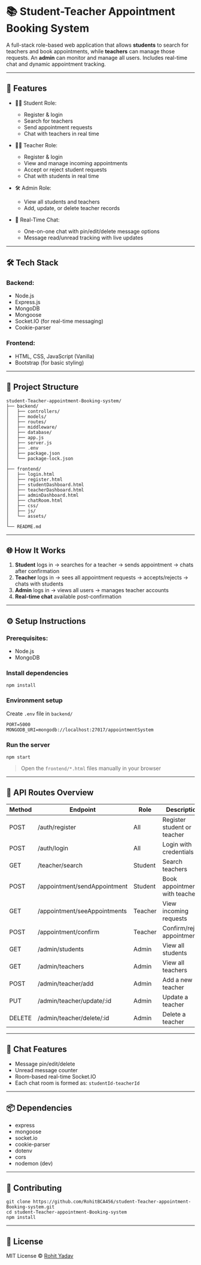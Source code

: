 # 📚 Student-Teacher Appointment Booking System

A full-stack role-based web application that allows **students** to search for teachers and book appointments, while **teachers** can manage those requests. An **admin** can monitor and manage all users. Includes real-time chat and dynamic appointment tracking.

---

## 🚀 Features

- 👨‍🎓 Student Role:
  - Register & login
  - Search for teachers
  - Send appointment requests
  - Chat with teachers in real time

- 👩‍🏫 Teacher Role:
  - Register & login
  - View and manage incoming appointments
  - Accept or reject student requests
  - Chat with students in real time

- 🛠 Admin Role:
  - View all students and teachers
  - Add, update, or delete teacher records

- 💬 Real-Time Chat:
  - One-on-one chat with pin/edit/delete message options
  - Message read/unread tracking with live updates

---

## 🛠️ Tech Stack

### Backend:
- Node.js
- Express.js
- MongoDB
- Mongoose
- Socket.IO (for real-time messaging)
- Cookie-parser

### Frontend:
- HTML, CSS, JavaScript (Vanilla)
- Bootstrap (for basic styling)

---

## 📁 Project Structure

```
student-Teacher-appointment-Booking-system/
├── backend/
│   ├── controllers/
│   ├── models/
│   ├── routes/
│   ├── middleware/
│   ├── database/
│   ├── app.js
│   ├── server.js
│   ├── .env
│   ├── package.json
│   └── package-lock.json
│
├── frontend/
│   ├── login.html
│   ├── register.html
│   ├── studentDashboard.html
│   ├── teacherDashboard.html
│   ├── adminDashboard.html
│   ├── chatRoom.html
│   ├── css/
│   ├── js/
│   └── assets/
│
└── README.md
```

---

## 🌐 How It Works

1. **Student** logs in → searches for a teacher → sends appointment → chats after confirmation  
2. **Teacher** logs in → sees all appointment requests → accepts/rejects → chats with students  
3. **Admin** logs in → views all users → manages teacher accounts  
4. **Real-time chat** available post-confirmation

---

## ⚙️ Setup Instructions

### Prerequisites:
- Node.js
- MongoDB

### Install dependencies

```
npm install
```

### Environment setup

Create `.env` file in `backend/`

```
PORT=5000
MONGODB_URI=mongodb://localhost:27017/appointmentSystem
```

### Run the server

```
npm start
```

> Open the `frontend/*.html` files manually in your browser

---

## 🧪 API Routes Overview

| Method | Endpoint                    | Role     | Description                      |
|--------|-----------------------------|----------|----------------------------------|
| POST   | /auth/register              | All      | Register student or teacher      |
| POST   | /auth/login                 | All      | Login with credentials           |
| GET    | /teacher/search             | Student  | Search teachers                  |
| POST   | /appointment/sendAppointment| Student  | Book appointment with teacher    |
| GET    | /appointment/seeAppointments| Teacher  | View incoming requests           |          
| POST   | /appointment/confirm        | Teacher  | Confirm/reject appointment       |
| GET    | /admin/students             | Admin    | View all students                |
| GET    | /admin/teachers             | Admin    | View all teachers                |
| POST   | /admin/teacher/add          | Admin    | Add a new teacher                |
| PUT    | /admin/teacher/update/:id   | Admin    | Update a teacher                 |
| DELETE | /admin/teacher/delete/:id   | Admin    | Delete a teacher                 |

---

## 💬 Chat Features

- Message pin/edit/delete
- Unread message counter
- Room-based real-time Socket.IO
- Each chat room is formed as: `studentId-teacherId`

---

## 📦 Dependencies

- express  
- mongoose  
- socket.io  
- cookie-parser  
- dotenv  
- cors  
- nodemon (dev)

---

## 🤝 Contributing

```
git clone https://github.com/RohitBCA456/student-Teacher-appointment-Booking-system.git
cd student-Teacher-appointment-Booking-system
npm install
```

---

## 📄 License

MIT License © [Rohit Yadav](https://github.com/RohitBCA456)
